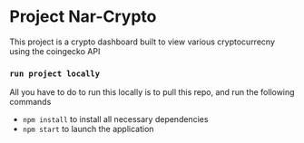 # Project Nar-Crypto

This project is a crypto dashboard built to view various cryptocurrecny using the coingecko API


### `run project locally`
All you have to do to run this locally is to pull this repo, and run the following commands
- `npm install` to install all necessary dependencies
- `npm start` to launch the application
